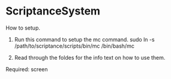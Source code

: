 # ScriptanceSystem


How to setup.



1. Run this command to setup the mc command. 
sudo ln -s /path/to/scriptance/scripts/bin/mc /bin/bash/mc

2. Read through the foldes for the info text on how to use them.


Required: screen